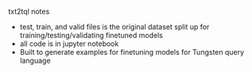 txt2tql notes    
- test, train, and valid files is the original dataset split up for training/testing/validating finetuned models
- all code is in jupyter notebook
- Built to generate examples for finetuning models for Tungsten query language
